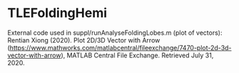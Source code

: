 # TLEFoldingHemi

External code used in suppl/runAnalyseFoldingLobes.m (plot of vectors):
Rentian Xiong (2020). Plot 2D/3D Vector with Arrow (https://www.mathworks.com/matlabcentral/fileexchange/7470-plot-2d-3d-vector-with-arrow), MATLAB Central File Exchange. Retrieved July 31, 2020.
